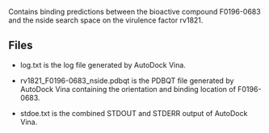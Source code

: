 Contains binding predictions between the bioactive compound F0196-0683 and the nside search space on the virulence factor rv1821.

## Files

- log.txt is the log file generated by AutoDock Vina.

- rv1821_F0196-0683_nside.pdbqt is the PDBQT file generated by AutoDock Vina containing the orientation and binding location of F0196-0683.

- stdoe.txt is the combined STDOUT and STDERR output of AutoDock Vina.

